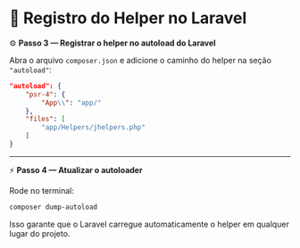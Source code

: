 # 🧩 Registro do Helper no Laravel

⚙️ **Passo 3 — Registrar o helper no autoload do Laravel**

Abra o arquivo `composer.json` e adicione o caminho do helper na seção `"autoload"`:

```json
"autoload": {
    "psr-4": {
        "App\\": "app/"
    },
    "files": [
        "app/Helpers/jhelpers.php"
    ]
}
```

---

⚡ **Passo 4 — Atualizar o autoloader**

Rode no terminal:

```bash
composer dump-autoload
```

Isso garante que o Laravel carregue automaticamente o helper em qualquer lugar do projeto.
